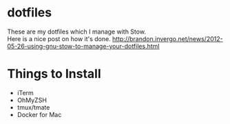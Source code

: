 dotfiles
========

These are my dotfiles which I manage with Stow.  
Here is a nice post on how it's done. http://brandon.invergo.net/news/2012-05-26-using-gnu-stow-to-manage-your-dotfiles.html

Things to Install
=================

- iTerm
- OhMyZSH
- tmux/tmate
- Docker for Mac
